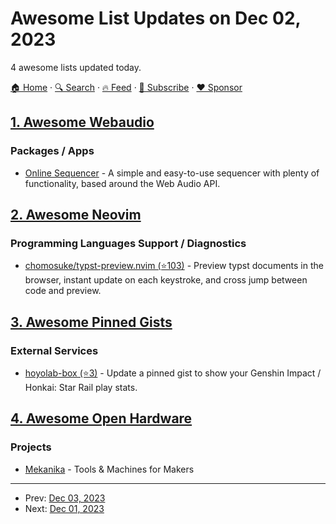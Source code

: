 # Awesome List Updates on Dec 02, 2023

4 awesome lists updated today.

[🏠 Home](/README.md) · [🔍 Search](https://www.trackawesomelist.com/search/) · [🔥 Feed](https://www.trackawesomelist.com/rss.xml) · [📮 Subscribe](https://trackawesomelist.us17.list-manage.com/subscribe?u=d2f0117aa829c83a63ec63c2f&id=36a103854c) · [❤️  Sponsor](https://github.com/sponsors/theowenyoung)



## [1. Awesome Webaudio](/content/notthetup/awesome-webaudio/README.md)

### Packages / Apps

*   [Online Sequencer](https://onlinesequencer.net) - A simple and easy-to-use sequencer with plenty of functionality, based around the Web Audio API.

## [2. Awesome Neovim](/content/rockerBOO/awesome-neovim/README.md)

### Programming Languages Support / Diagnostics

*   [chomosuke/typst-preview.nvim (⭐103)](https://github.com/chomosuke/typst-preview.nvim) - Preview typst documents in the browser, instant update on each keystroke, and cross jump between code and preview.

## [3. Awesome Pinned Gists](/content/matchai/awesome-pinned-gists/README.md)

### External Services

*   [hoyolab-box (⭐3)](https://github.com/yangchang-n/HoYoLab-box) - Update a pinned gist to show your Genshin Impact / Honkai: Star Rail play stats.

## [4. Awesome Open Hardware](/content/delftopenhardware/awesome-open-hardware/README.md)

### Projects

*   [Mekanika](https://www.mekanika.io/) - Tools & Machines for Makers

---

- Prev: [Dec 03, 2023](/content/2023/12/03/README.md)
- Next: [Dec 01, 2023](/content/2023/12/01/README.md)